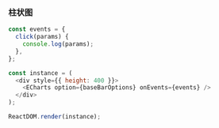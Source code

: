 ### 柱状图

<!--start-code-->

```js
const events = {
  click(params) {
    console.log(params);
  },
};

const instance = (
  <div style={{ height: 400 }}>
    <ECharts option={baseBarOptions} onEvents={events} />
  </div>
);

ReactDOM.render(instance);
```

<!--end-code-->
